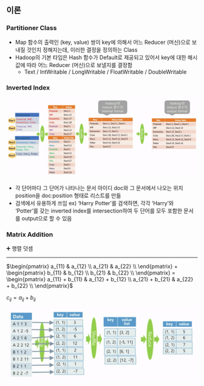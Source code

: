 ## 이론

### Partitioner Class

- Map 함수의 출력인 (key, value) 쌍이 key에 의해서 어느 Reducer (머신)으로 보내질 것인지 정해지는데, 이러한 결정을 정의하는 Class
- Hadoop의 기본 타입은 Hash 함수가 Default로 제공되고 있어서 key에 대한 해시 값에 따라 어느 Reducer (머신)으로 보낼지를 결정함
    - Text / IntWritable / LongWritable / FloatWritable / DoubleWritable

### Inverted Index

![Inverted_Index](asset/Inverted_Index.png)

- 각 단어마다 그 단어가 나타나는 문서 아이디 doc와 그 문서에서 나오는 위치 position을 doc:position 형태로 리스트를 만듦
- 검색에서 유용하게 쓰임
ex) ‘Harry Potter’를 검색하면, 각각 ‘Harry’와 ‘Potter’를 갖는 inverted index를 intersection하여 두 단어를 모두 포함한 문서를 output으로 할 수 있음

### Matrix Addition

<aside>
➕ 행렬 덧셈

---

$\begin{pmatrix}
a_{11} & a_{12} \\
a_{21} & a_{22} \\
\end{pmatrix} + 
\begin{pmatrix}
b_{11} & b_{12} \\
b_{21} & b_{22} \\
\end{pmatrix} = 
\begin{pmatrix}
a_{11} + b_{11} & a_{12} + b_{12} \\
a_{21} + b_{21} & a_{22} + b_{22} \\
\end{pmatrix}$

 $c_{ij} = a_{ij} + b_{ij}$

</aside>

![Matrix_addition](asset/Matrix_addition.png)
